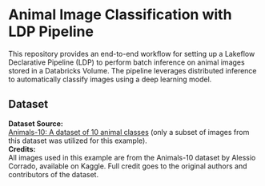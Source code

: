 # Animal Image Classification with LDP Pipeline

This repository provides an end-to-end workflow for setting up a Lakeflow Declarative Pipeline (LDP) to perform batch inference on animal images stored in a Databricks Volume. The pipeline leverages distributed inference to automatically classify images using a deep learning model.

## Dataset

**Dataset Source:**  
[Animals-10: A dataset of 10 animal classes](https://www.kaggle.com/datasets/alessiocorrado99/animals10?resource=download) (only a subset of images from this dataset was utilized for this example).  
**Credits:**  
All images used in this example are from the Animals-10 dataset by Alessio Corrado, available on Kaggle. Full credit goes to the original authors and contributors of the dataset.